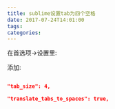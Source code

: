 ```yaml
---
title: sublime设置tab为四个空格
date: 2017-07-24T14:01:00
tags:
categories:
---
```


在首选项->设置里:
添加:

```json
"tab_size": 4,
"translate_tabs_to_spaces": true,
	    
```
    